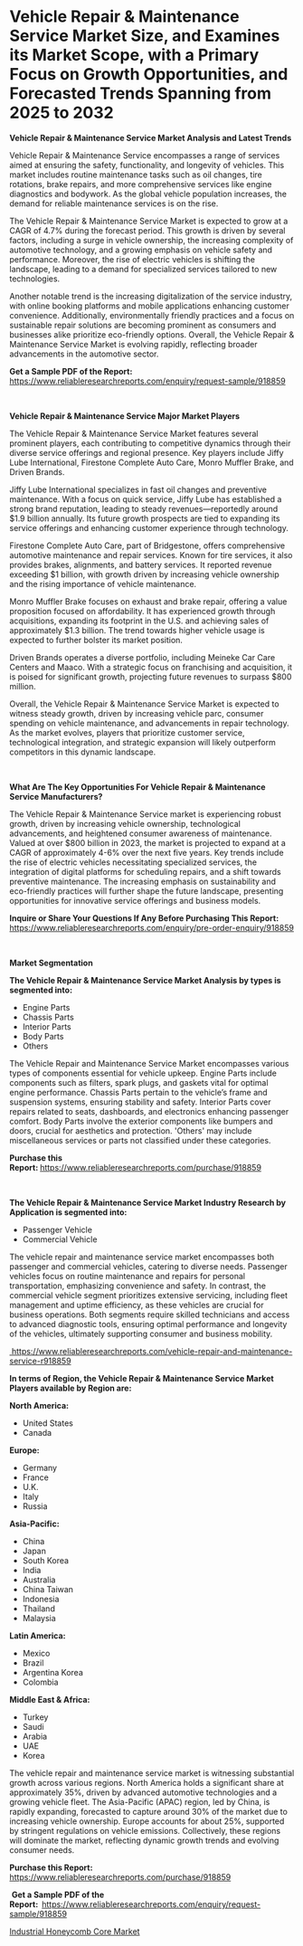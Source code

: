 <p><h1>Vehicle Repair & Maintenance Service Market Size, and Examines its Market Scope, with a Primary Focus on Growth Opportunities, and Forecasted Trends Spanning from 2025 to 2032</h1></p><p><strong>Vehicle Repair & Maintenance Service Market Analysis and Latest Trends</strong></p>
<p><p>Vehicle Repair & Maintenance Service encompasses a range of services aimed at ensuring the safety, functionality, and longevity of vehicles. This market includes routine maintenance tasks such as oil changes, tire rotations, brake repairs, and more comprehensive services like engine diagnostics and bodywork. As the global vehicle population increases, the demand for reliable maintenance services is on the rise.</p><p>The Vehicle Repair & Maintenance Service Market is expected to grow at a CAGR of 4.7% during the forecast period. This growth is driven by several factors, including a surge in vehicle ownership, the increasing complexity of automotive technology, and a growing emphasis on vehicle safety and performance. Moreover, the rise of electric vehicles is shifting the landscape, leading to a demand for specialized services tailored to new technologies.</p><p>Another notable trend is the increasing digitalization of the service industry, with online booking platforms and mobile applications enhancing customer convenience. Additionally, environmentally friendly practices and a focus on sustainable repair solutions are becoming prominent as consumers and businesses alike prioritize eco-friendly options. Overall, the Vehicle Repair & Maintenance Service Market is evolving rapidly, reflecting broader advancements in the automotive sector.</p></p>
<p><strong>Get a Sample PDF of the Report:&nbsp;</strong> <a href="https://www.reliableresearchreports.com/enquiry/request-sample/918859?utm_campaign=2243&utm_medium=2&utm_source=Github&utm_content=ia&utm_term=07032025&utm_id=vehicle-repair-maintenance-service">https://www.reliableresearchreports.com/enquiry/request-sample/918859</a></p>
<p>&nbsp;</p>
<p><strong>Vehicle Repair & Maintenance Service Major Market Players</strong></p>
<p><p>The Vehicle Repair & Maintenance Service Market features several prominent players, each contributing to competitive dynamics through their diverse service offerings and regional presence. Key players include Jiffy Lube International, Firestone Complete Auto Care, Monro Muffler Brake, and Driven Brands.</p><p>Jiffy Lube International specializes in fast oil changes and preventive maintenance. With a focus on quick service, Jiffy Lube has established a strong brand reputation, leading to steady revenues—reportedly around $1.9 billion annually. Its future growth prospects are tied to expanding its service offerings and enhancing customer experience through technology.</p><p>Firestone Complete Auto Care, part of Bridgestone, offers comprehensive automotive maintenance and repair services. Known for tire services, it also provides brakes, alignments, and battery services. It reported revenue exceeding $1 billion, with growth driven by increasing vehicle ownership and the rising importance of vehicle maintenance.</p><p>Monro Muffler Brake focuses on exhaust and brake repair, offering a value proposition focused on affordability. It has experienced growth through acquisitions, expanding its footprint in the U.S. and achieving sales of approximately $1.3 billion. The trend towards higher vehicle usage is expected to further bolster its market position.</p><p>Driven Brands operates a diverse portfolio, including Meineke Car Care Centers and Maaco. With a strategic focus on franchising and acquisition, it is poised for significant growth, projecting future revenues to surpass $800 million.</p><p>Overall, the Vehicle Repair & Maintenance Service Market is expected to witness steady growth, driven by increasing vehicle parc, consumer spending on vehicle maintenance, and advancements in repair technology. As the market evolves, players that prioritize customer service, technological integration, and strategic expansion will likely outperform competitors in this dynamic landscape.</p></p>
<p>&nbsp;</p>
<p><strong>What Are The Key Opportunities For Vehicle Repair & Maintenance Service Manufacturers?</strong></p>
<p><p>The Vehicle Repair & Maintenance Service market is experiencing robust growth, driven by increasing vehicle ownership, technological advancements, and heightened consumer awareness of maintenance. Valued at over $800 billion in 2023, the market is projected to expand at a CAGR of approximately 4-6% over the next five years. Key trends include the rise of electric vehicles necessitating specialized services, the integration of digital platforms for scheduling repairs, and a shift towards preventive maintenance. The increasing emphasis on sustainability and eco-friendly practices will further shape the future landscape, presenting opportunities for innovative service offerings and business models.</p></p>
<p><strong>Inquire or Share Your Questions If Any Before Purchasing This Report:</strong> <a href="https://www.reliableresearchreports.com/enquiry/pre-order-enquiry/918859?utm_campaign=2243&utm_medium=2&utm_source=Github&utm_content=ia&utm_term=07032025&utm_id=vehicle-repair-maintenance-service">https://www.reliableresearchreports.com/enquiry/pre-order-enquiry/918859</a></p>
<p>&nbsp;</p>
<p><strong>Market Segmentation</strong></p>
<p><strong>The Vehicle Repair & Maintenance Service Market Analysis by types is segmented into:</strong></p>
<p><ul><li>Engine Parts</li><li>Chassis Parts</li><li>Interior Parts</li><li>Body Parts</li><li>Others</li></ul></p>
<p><p>The Vehicle Repair and Maintenance Service Market encompasses various types of components essential for vehicle upkeep. Engine Parts include components such as filters, spark plugs, and gaskets vital for optimal engine performance. Chassis Parts pertain to the vehicle’s frame and suspension systems, ensuring stability and safety. Interior Parts cover repairs related to seats, dashboards, and electronics enhancing passenger comfort. Body Parts involve the exterior components like bumpers and doors, crucial for aesthetics and protection. 'Others' may include miscellaneous services or parts not classified under these categories.</p></p>
<p><strong>Purchase this Report:&nbsp;</strong><a href="https://www.reliableresearchreports.com/purchase/918859?utm_campaign=2243&utm_medium=2&utm_source=Github&utm_content=ia&utm_term=07032025&utm_id=vehicle-repair-maintenance-service">https://www.reliableresearchreports.com/purchase/918859</a></p>
<p>&nbsp;</p>
<p><strong>The Vehicle Repair & Maintenance Service Market Industry Research by Application is segmented into:</strong></p>
<p><ul><li>Passenger Vehicle</li><li>Commercial Vehicle</li></ul></p>
<p><p>The vehicle repair and maintenance service market encompasses both passenger and commercial vehicles, catering to diverse needs. Passenger vehicles focus on routine maintenance and repairs for personal transportation, emphasizing convenience and safety. In contrast, the commercial vehicle segment prioritizes extensive servicing, including fleet management and uptime efficiency, as these vehicles are crucial for business operations. Both segments require skilled technicians and access to advanced diagnostic tools, ensuring optimal performance and longevity of the vehicles, ultimately supporting consumer and business mobility.</p></p>
<p><a href="https://www.reliableresearchreports.com/vehicle-repair-and-maintenance-service-r918859?utm_campaign=2243&utm_medium=2&utm_source=Github&utm_content=ia&utm_term=07032025&utm_id=vehicle-repair-maintenance-service">&nbsp;https://www.reliableresearchreports.com/vehicle-repair-and-maintenance-service-r918859</a></p>
<p><strong>In terms of Region, the Vehicle Repair & Maintenance Service Market Players available by Region are:</strong></p>
<p>
    <p> <strong> North America: </strong>
        <ul>
            <li>United States</li>
            <li>Canada</li>
        </ul>
        </p> 
    <p> <strong> Europe: </strong>
        <ul>
            <li>Germany</li>
            <li>France</li>
            <li>U.K.</li>
            <li>Italy</li>
            <li>Russia</li>
        </ul>
        </p> 
    <p> <strong> Asia-Pacific: </strong>
        <ul>
            <li>China</li>
            <li>Japan</li>
            <li>South Korea</li>
            <li>India</li>
            <li>Australia</li>
            <li>China Taiwan</li>
            <li>Indonesia</li>
            <li>Thailand</li>
            <li>Malaysia</li>
        </ul>
        </p> 
    <p> <strong> Latin America: </strong>
        <ul>
            <li>Mexico</li>
            <li>Brazil</li>
            <li>Argentina Korea</li>
            <li>Colombia</li>
        </ul>
        </p> 
    <p> <strong> Middle East & Africa: </strong>
        <ul>
            <li>Turkey</li>
            <li>Saudi</li>
            <li>Arabia</li>
            <li>UAE</li>
            <li>Korea</li>
        </ul>
    </p>
    </p>
<p><p>The vehicle repair and maintenance service market is witnessing substantial growth across various regions. North America holds a significant share at approximately 35%, driven by advanced automotive technologies and a growing vehicle fleet. The Asia-Pacific (APAC) region, led by China, is rapidly expanding, forecasted to capture around 30% of the market due to increasing vehicle ownership. Europe accounts for about 25%, supported by stringent regulations on vehicle emissions. Collectively, these regions will dominate the market, reflecting dynamic growth trends and evolving consumer needs.</p></p>
<p><strong>Purchase this Report: </strong><a href="https://www.reliableresearchreports.com/purchase/918859?utm_campaign=2243&utm_medium=2&utm_source=Github&utm_content=ia&utm_term=07032025&utm_id=vehicle-repair-maintenance-service">https://www.reliableresearchreports.com/purchase/918859</a></p>
<p>&nbsp;<strong>Get a Sample PDF of the Report:&nbsp;&nbsp;</strong><a href="https://www.reliableresearchreports.com/enquiry/request-sample/918859?utm_campaign=2243&utm_medium=2&utm_source=Github&utm_content=ia&utm_term=07032025&utm_id=vehicle-repair-maintenance-service">https://www.reliableresearchreports.com/enquiry/request-sample/918859</a></p>
<p><strong></strong></p>
<p><p><a href="https://github.com/JosephineMcguire65/Market-Research-Report-List-1/blob/main/industrial-honeycomb-core-market.md?utm_campaign=2243&utm_medium=2&utm_source=Github&utm_content=ia&utm_term=07032025&utm_id=vehicle-repair-maintenance-service">Industrial Honeycomb Core Market</a></p></p>